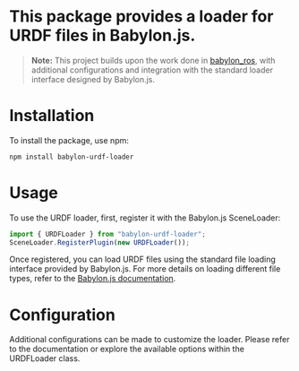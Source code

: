 # This package provides a loader for URDF files in Babylon.js.

> **Note:** This project builds upon the work done in [babylon_ros](https://github.com/polyhobbyist/babylon_ros), with additional configurations and integration with the standard loader interface designed by Babylon.js.

# Installation
To install the package, use npm:

```bash
npm install babylon-urdf-loader
```

# Usage
To use the URDF loader, first, register it with the Babylon.js SceneLoader:

```javascript
import { URDFLoader } from "babylon-urdf-loader";
SceneLoader.RegisterPlugin(new URDFLoader());
```
Once registered, you can load URDF files using the standard file loading interface provided by Babylon.js. For more details on loading different file types, refer to the [Babylon.js documentation](https://doc.babylonjs.com/features/featuresDeepDive/importers/loadingFileTypes).

# Configuration
Additional configurations can be made to customize the loader. Please refer to the documentation or explore the available options within the URDFLoader class.